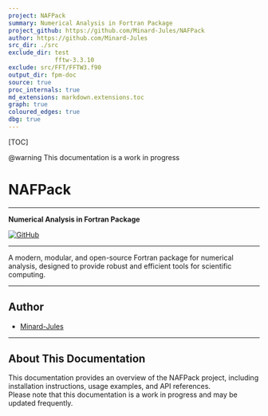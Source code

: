 ```yaml
---
project: NAFPack
summary: Numerical Analysis in Fortran Package
project_github: https://github.com/Minard-Jules/NAFPack
author: https://github.com/Minard-Jules
src_dir: ./src
exclude_dir: test
             fftw-3.3.10
exclude: src/FFT/FFTW3.f90
output_dir: fpm-doc
source: true
proc_internals: true
md_extensions: markdown.extensions.toc
graph: true
coloured_edges: true
dbg: true
---
```


[TOC]

@warning This documentation is a work in progress

# NAFPack

---
**Numerical Analysis in Fortran Package**

[![GitHub](https://img.shields.io/badge/GitHub-Repository-blue?logo=github)](https://github.com/Minard-Jules/NAFPack)

---

A modern, modular, and open-source Fortran package for numerical analysis, designed to provide robust and efficient tools for scientific computing.

---

## Author

- [Minard-Jules](https://github.com/Minard-Jules)

---

## About This Documentation

This documentation provides an overview of the NAFPack project, including installation instructions, usage examples, and API references.  
Please note that this documentation is a work in progress and may be updated frequently.
